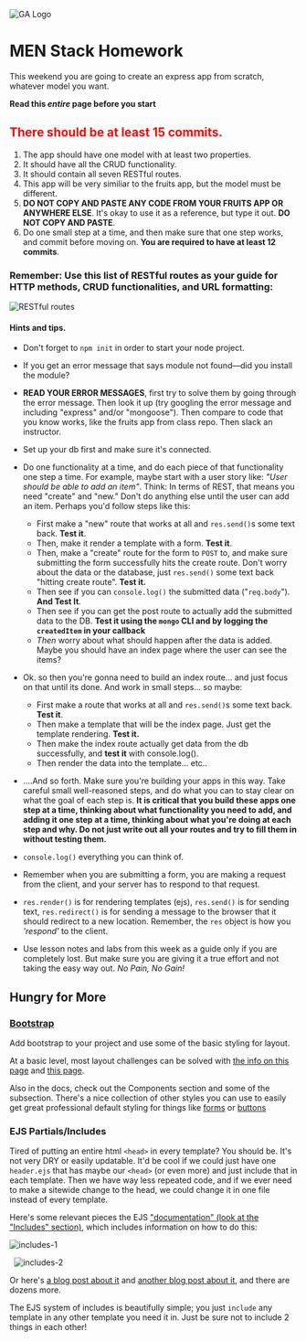 ![GA Logo](https://ga-dash.s3.amazonaws.com/production/assets/logo-9f88ae6c9c3871690e33280fcf557f33.png)

# MEN Stack Homework

This weekend you are going to create an express app from scratch, whatever model you want.

**Read this *entire* page before you start**

## <font color="red">There should be at least 15 commits.</font>

1. The app should have one model with at least two properties.
2. It should have all the CRUD functionality.
3. It should contain all seven RESTful routes.
4. This app will be very similiar to the fruits app, but the model must be different.
5. **DO NOT COPY AND PASTE ANY CODE FROM YOUR FRUITS APP OR ANYWHERE ELSE**. It's okay to use it as a reference, but type it out.  **DO NOT COPY AND PASTE**. 
6. Do one small step at a time, and then make sure that one step works, and commit before moving on. **You are required to have at least 12 commits**.

### Remember: Use this list of **RESTful routes** as your guide for HTTP methods, CRUD functionalities, and URL formatting:

![RESTful routes](https://i.imgur.com/ReOfT0u.png)

#### Hints and tips.

* Don't forget to `npm init` in order to start your node project.

* If you get an error message that says module not found—did you install the module?

* **READ YOUR ERROR MESSAGES**, first try to solve them by going through the error message. 
Then look it up (try googling the error message and including "express" and/or "mongoose"). Then compare to code that you know works, like the fruits app from class repo. Then slack an instructor.

* Set up your db first and make sure it's connected.

* Do one functionality at a time, and do each piece of that functionality one step a time.  For example, maybe start with a user story like: _"User should be able to add an item"_.  Think: In terms of REST, that means you need "create" and "new." Don't do anything else until the user can add an item.  Perhaps you'd follow steps like this:
    * First make a "new" route that works at all and `res.send()`s some text back. **Test it**.
    * Then, make it render a template with a form. **Test it**.
    * Then, make a "create" route for the form to `POST` to, and make sure submitting the form successfully hits the create route. Don't worry about the data or the database, just `res.send()` some text back "hitting create route".  **Test it.**
    * Then see if you can `console.log()` the submitted data ("`req.body`"). **And Test It**.
    * Then see if you can get the post route to actually add the submitted data to the DB. **Test it using the `mongo` CLI and by logging the `createdItem` in your callback** 
    * _Then_ worry about what should happen after the data is added.  Maybe you should have an index page where the user can see the items?

* Ok. so then you're gonna need to build an index route... and just focus on that until its done.  And work in small steps... so maybe:
    * First make a route that works at all and `res.send()`s some text back. **Test it**.
    * Then make a template that will be the index page.  Just get the template rendering.  **Test it.**
    * Then make the index route actually get data from the db successfully, and **test it** with console.log().
    * Then render the data into the template... etc..
   
* ....And so forth. Make sure you're building your apps in this way.  Take careful small well-reasoned steps, and do what you can to stay clear on what the goal of each step is.  **It is critical that you build these apps one step at a time, thinking about what functionality you need to add, and adding it one step at a time, thinking about what you're doing at each step and why. Do not just write out all your routes and try to fill them in without testing them.**

* `console.log()` everything you can think of.

* Remember when you are submitting a form, you are making a request from the client, and your server
has to respond to that request. 

* `res.render()` is for rendering templates (ejs), `res.send()` is for sending text, `res.redirect()` is for sending a message to the browser that it should redirect to a new location.  Remember, the `res` object is how you _'respond'_ to the client. 

* Use lesson notes and labs from this week as a guide only if you are completely lost.  But make sure you are giving it 
a true effort and not taking the easy way out.  _No Pain, No Gain!_


## Hungry for More

### [Bootstrap](https://getbootstrap.com/)

Add bootstrap to your project and use some of the basic styling for layout.  

At a basic level, most layout challenges can be solved with [the info on this page](https://getbootstrap.com/docs/4.3/layout/overview/) and [this page](https://getbootstrap.com/docs/4.3/layout/grid/).

Also in the docs, check out the Components section and some of the subsection.  There's a nice collection of other styles you can use to easily get great professional default styling for things like [forms](https://getbootstrap.com/docs/4.3/components/forms/) or [buttons](https://getbootstrap.com/docs/4.3/components/buttons/)

### EJS Partials/Includes

Tired of putting an entire html `<head>` in every template?  You should be.  It's not very DRY or easily updatable.  It'd be cool if we could just have one `header.ejs` that has maybe our `<head>` (or even more) and just include that in each template.  Then we have way less repeated code, and if we ever need to make a sitewide change to the head, we could change it in one file instead of every template.  

Here's some relevant pieces the EJS ["documentation" (look at the "Includes" section),](https://ejs.co/#docs) which includes information on how to do this:

![includes-1](https://i.imgur.com/BqRTqtD.png)

&nbsp;&nbsp;![includes-2](https://i.imgur.com/C40Py9D.png)


Or here's [a blog post about it](https://medium.com/@henslejoseph/ejs-partials-f6f102cb7433) and [another blog post about it](https://scotch.io/tutorials/use-ejs-to-template-your-node-application), and there are dozens more.

The EJS system of includes is beautifully simple; you just `include` any template in any other template you need it in.  Just be sure not to include 2 things in each other!
